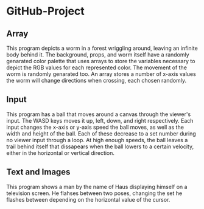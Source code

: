 # GitHub-Project
## Array
This program depicts a worm in a forest wriggling around, leaving an infinite body behind it.  The background, props, and worm itself have a randomly genarated color palette that uses arrays to store the variables necessary to depict the RGB values for each represented color.  The movement of the worm is randomly genarated too.  An array stores a number of x-axis values the worm will change directions when crossing, each chosen randomly.
## Input
This program has a ball that moves around a canvas through the viewer's input.  The WASD keys moves it up, left, down, and right respectively.  Each input changes the x-axis or y-axis speed the ball moves, as well as the width and height of the ball.  Each of these decrease to a set number during no viewer input through a loop.  At high enough speeds, the ball leaves a trail behind itself that dissapears when the ball lowers to a certain velocity, either in the horizontal or vertical direction.
## Text and Images
This program shows a man by the name of Haus displaying himself on a television screen.  He flahses between two poses, changing the set he flashes between depending on the horizontal value of the cursor.
